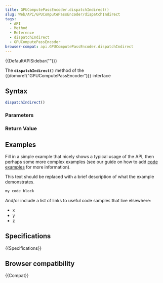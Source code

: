 ```yaml
---
title: GPUComputePassEncoder.dispatchIndirect()
slug: Web/API/GPUComputePassEncoder/dispatchIndirect
tags:
  - API
  - Method
  - Reference
  - dispatchIndirect
  - GPUComputePassEncoder
browser-compat: api.GPUComputePassEncoder.dispatchIndirect
---
```

{{DefaultAPISidebar("")}}

The **`dispatchIndirect()`** method of the {{domxref("GPUComputePassEncoder")}} interface 

## Syntax

```js
dispatchIndirect()
```

### Parameters



### Return Value



## Examples

Fill in a simple example that nicely shows a typical usage of the API, then perhaps some more complex examples (see our guide on how to add [code examples](/en-US/docs/MDN/Contribute/Structures/Code_examples) for more information).

This text should be replaced with a brief description of what the example demonstrates.

```js
my code block
```

And/or include a list of links to useful code samples that live elsewhere:

*   x
*   y
*   z

## Specifications

{{Specifications}}

## Browser compatibility

{{Compat}}

